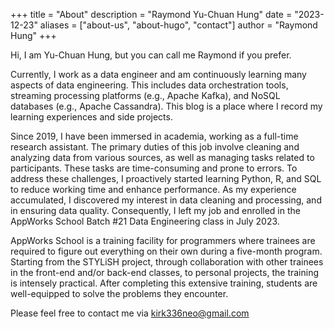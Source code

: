 +++
title = "About"
description = "Raymond Yu-Chuan Hung"
date = "2023-12-23"
aliases = ["about-us", "about-hugo", "contact"]
author = "Raymond Hung"
+++

Hi, I am Yu-Chuan Hung, but you can call me Raymond if you prefer.

Currently, I work as a data engineer and am continuously learning many aspects of data engineering. This includes data 
orchestration tools, streaming processing platforms (e.g., Apache Kafka), and NoSQL databases (e.g., Apache Cassandra). 
This blog is a place where I record my learning experiences and side projects.

Since 2019, I have been immersed in academia, working as a full-time research assistant. The primary duties of this job 
involve cleaning and analyzing data from various sources, as well as managing tasks related to participants. These tasks 
are time-consuming and prone to errors. To address these challenges, I proactively started learning Python, R, and SQL 
to reduce working time and enhance performance. As my experience accumulated, I discovered my interest in data cleaning 
and processing, and in ensuring data quality. Consequently, I left my job and enrolled in the AppWorks School Batch #21 
Data Engineering class in July 2023.

AppWorks School is a training facility for programmers where trainees are required to figure out everything on their own
during a five-month program. Starting from the STYLiSH project, through collaboration with other trainees in the 
front-end and/or back-end classes, to personal projects, the training is intensely practical. After completing this 
extensive training, students are well-equipped to solve the problems they encounter.

Please feel free to contact me via [kirk336neo@gmail.com](mailto:kirk336neo@gmail.com)

